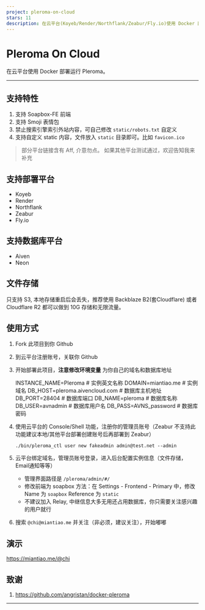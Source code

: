 ```yaml
---
project: pleroma-on-cloud
stars: 11
description: 在云平台(Koyeb/Render/Northflank/Zeabur/Fly.io)使用 Docker 部署运行 Pleroma。
---
```


Pleroma On Cloud
================

在云平台使用 Docker 部署运行 Pleroma。

* * *

支持特性
----

1.  支持 Soapbox-FE 前端
2.  支持 Smoji 表情包
3.  禁止搜索引擎索引外站内容，可自己修改 `static/robots.txt` 自定义
4.  支持自定义 static 内容，文件放入 `static` 目录即可。比如 `favicon.ico`

> 部分平台链接含有 Aff, 介意勿点。 如果其他平台测试通过，欢迎告知我来补充

支持部署平台
------

-   Koyeb
-   Render
-   Northflank
-   Zeabur
-   Fly.io

支持数据库平台
-------

-   Aiven
-   Neon

文件存储
----

只支持 S3, 本地存储重启后会丢失，推荐使用 Backblaze B2(套Cloudflare) 或者 Cloudflare R2 都可以做到 10G 存储和无限流量。

使用方式
----

1.  Fork 此项目到你 Github
    
2.  到云平台注册账号，关联你 Github
    
3.  开始部署此项目，**注意修改环境变量** 为你自己的域名和数据库地址
    
    INSTANCE\_NAME\=Pleroma # 实例英文名称
    DOMAIN\=miantiao.me # 实例域名
    DB\_HOST\=pleroma.aivencloud.com # 数据库主机地址
    DB\_PORT\=28404 # 数据库端口
    DB\_NAME\=pleroma # 数据库名称
    DB\_USER\=avnadmin # 数据库用户名
    DB\_PASS\=AVNS\_password # 数据库密码
    
4.  使用云平台的 Console/Shell 功能，注册你的管理员账号（Zeabur 不支持此功能建议本地/其他平台部署创建账号后再部署到 Zeabur）
    
    `./bin/pleroma_ctl user new fakeadmin admin@test.net --admin`
    
5.  云平台绑定域名，管理员账号登录，进入后台配置实例信息（文件存储，Email通知等等）
    
    -   管理界面路径是 `/pleroma/admin/#/`
    -   修改前端为 soapbox 方法：在 Settings - Frontend - Primary 中，修改 Name 为 `soapbox` Reference 为 `static`
    -   不建议加入 Relay, 中继信息大多无用还占用数据库，你只需要关注感兴趣的用户就行
6.  搜索 `@chi@miantiao.me` 并关注（非必须，建议关注），开始嘟嘟
    

演示
--

https://miantiao.me/@chi

致谢
--

1.  https://github.com/angristan/docker-pleroma

* * *
